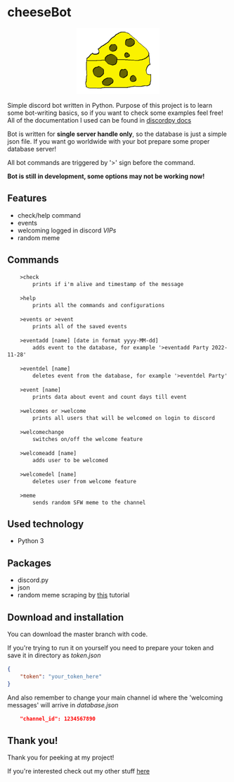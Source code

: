 # cheeseBot
<p align="center">
  <img src="https://github.com/alehee/cheeseBot/blob/main/git_res/logo.png" style="height:150px;">
</p>

Simple discord bot written in Python. Purpose of this project is to learn some bot-writing basics, so if you want to check some examples feel free! All of the documentation I used can be found in [discordpy docs](https://discordpy.readthedocs.io/en/stable/)

Bot is written for **single server handle only**, so the database is just a simple json file. If you want go worldwide with your bot prepare some proper database server!

All bot commands are triggered by '>' sign before the command.

**Bot is still in development, some options may not be working now!**

## Features
* check/help command
* events
* welcoming logged in discord *VIPs*
* random meme

## Commands
```
    >check
        prints if i'm alive and timestamp of the message
    
    >help
        prints all the commands and configurations
		
	>events or >event
		prints all of the saved events
		
	>eventadd [name] [date in format yyyy-MM-dd]
		adds event to the database, for example '>eventadd Party 2022-11-28'
		
	>eventdel [name]
		deletes event from the database, for example '>eventdel Party'
		
	>event [name]
		prints data about event and count days till event
		
	>welcomes or >welcome
		prints all users that will be welcomed on login to discord
	
	>welcomechange
		switches on/off the welcome feature
	
	>welcomeadd [name]
		adds user to be welcomed
		
	>welcomedel [name]
		deletes user from welcome feature
		
	>meme
		sends random SFW meme to the channel
```

## Used technology
* Python 3

## Packages
* discord.py
* json
* random meme scraping by [this](https://sijey-praveen.medium.com/how-to-make-a-discord-meme-bot-using-15-lines-of-python-code-a2c7f6284d9f) tutorial

## Download and installation
You can download the master branch with code.

If you're trying to run it on yourself you need to prepare your token and save it in directory as *token.json*
```json
{
    "token": "your_token_here"
}
```

And also remember to change your main channel id where the 'welcoming messages' will arrive in *database.json*
```json
	"channel_id": 1234567890
```

## Thank you!
Thank you for peeking at my project!

If you're interested check out my other stuff [here](https://github.com/alehee)
